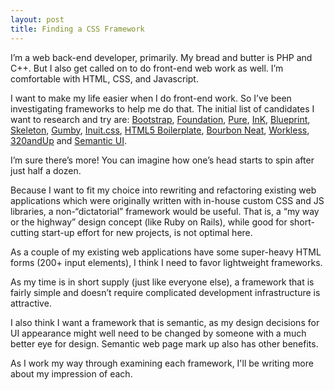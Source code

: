 ```yaml
---
layout: post
title: Finding a CSS Framework
---
```


I’m a web back-end developer, primarily.  My bread and butter is PHP and C++.  But I also get called on to do front-end web work as well.  I’m comfortable with HTML, CSS, and Javascript.

I want to make my life easier when I do front-end work.  So I’ve been investigating frameworks to help me do that.  The initial list of candidates I want to research and try are: [Bootstrap](http://getbootstrap.com/), [Foundation](http://foundation.zurb.com/), [Pure](http://purecss.io/), [InK](http://ink.sapo.pt/), [Blueprint](http://blueprintcss.org), [Skeleton](http://www.getskeleton.com/), [Gumby](http://gumbyframework.com/), [Inuit.css](https://github.com/csswizardry/inuit.css/), [HTML5 Boilerplate](http://html5boilerplate.com/), [Bourbon Neat](http://neat.bourbon.io/), [Workless](http://workless.ikreativ.com/), [320andUp](https://github.com/malarkey/320andup/) and [Semantic UI](http://semantic-ui.com/).

I’m sure there’s more!  You can imagine how one’s head starts to spin after just half a dozen.

Because I want to fit my choice into rewriting and refactoring existing web applications which were originally written with in-house custom CSS and JS libraries, a non-“dictatorial” framework would be useful.   That is, a “my way or the highway” design concept (like Ruby on Rails), while good for short-cutting start-up effort for new projects, is not optimal here.

As a couple of my existing web applications have some super-heavy HTML forms (200+ input elements), I think I need to favor lightweight frameworks.

As my time is in short supply (just like everyone else), a framework that is fairly simple and doesn’t require complicated development infrastructure is attractive.

I also think I want a framework that is semantic, as my design decisions for UI appearance might well need to be changed by someone with a much better eye for design.  Semantic web page mark up also has other benefits.

As I work my way through examining each framework, I'll be writing more about my impression of each.
